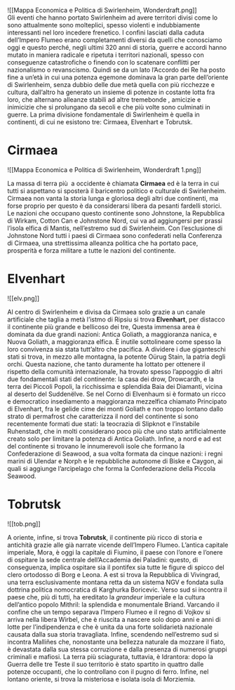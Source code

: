 ![[Mappa Economica e Politica di Swirlenheim, Wonderdraft.png]]  
Gli eventi che hanno portato Swirlenheim ad avere territori divisi come lo sono attualmente sono molteplici, spesso violenti e indubbiamente interessanti nel loro incedere frenetico. I confini lasciati dalla caduta dell’Impero Flumeo erano completamenti diversi da quelli che conosciamo oggi e questo perché, negli ultimi 320 anni di storia, guerre e accordi hanno mutato in maniera radicale e ripetuta i territori nazionali, spesso con conseguenze catastrofiche o finendo con lo scatenare conflitti per nazionalismo o revanscismo. Quindi se da un lato l’Accordo dei Re ha posto fine a un’età in cui una potenza egemone dominava la gran parte dell’oriente di Swirlenheim, senza dubbio delle due metà quella con più ricchezze e cultura, dall’altro ha generato un insieme di potenze in costante lotta fra loro, che alternano alleanze stabili ad altre tremebonde , amicizie e inimicizie che si prolungano da secoli e che più volte sono culminati in guerre. 
La prima divisione fondamentale di Swirlenheim è quella in continenti, di cui ne esistono tre: Cirmaea, Elvenhart e Tobrutsk.

# Cirmaea

![[Mappa Economica e Politica di Swirlenheim, Wonderdraft 1.png]]

La massa di terra più  a occidente è chiamata **Cirmaea** ed è la terra in cui tutti si aspettano si sposterà il baricentro politico e culturale di Swirlenheim. Cirmaea non vanta la storia lunga e gloriosa degli altri due continenti, ma forse proprio per questo è da considerarsi libera da pesanti fardelli storici. Le nazioni che occupano questo continente sono Johnstone, la Repubblica di Wirkam, Cotton Can e Johnstone Nord, cui va ad aggiungersi per prassi l’isola elfica di Mantis, nell’estremo sud di Swirlenheim. Con l’esclusione di Johnstone Nord tutti i paesi di Cirmaea sono confederati nella Conferenza di Cirmaea, una strettissima alleanza politica che ha portato pace, prosperità e forza militare a tutte le nazioni del continente.

# Elvenhart

![[elv.png]]

Al centro di Swirlenheim e divisa da Cirmaea solo grazie a un canale artificiale che taglia a metà l’istmo di Ripsiu si trova **Elvenhart**, per distacco il continente più grande e bellicoso dei tre, Questa immensa area è dominata da due grandi nazioni: Antica Goliath, a maggioranza nanica, e Nuova Goliath, a maggioranza elfica. È inutile sottolineare come spesso la loro convivenza sia stata tutt’altro che pacifica. A dividere i due giganteschi stati si trova, in mezzo alle montagna, la potente Oürug Stain, la patria degli orchi. Questa nazione, che tanto duramente ha lottato per ottenere il rispetto della comunità internazionale, ha trovato spesso l’appoggio di altri due fondamentali stati del continente: la casa dei drow, Drowcardh, e la terra dei Piccoli Popoli, la ricchissima e splendida Baia dei Diamanti, vicina al deserto del Suddenëlve. Se nel Corno di Elvenhaum si è formato un ricco e democratico insediamento a maggioranza mezzelfica chiamato Principato di Elvenhart, fra le gelide cime dei monti Goliath e non troppo lontano dallo strato di permafrost che caratterizza il nord del continente si sono recentemente formati due stati: la teocrazia di Slipknot e l’instabile Ruhenstadt, che in molti considerano poco più che uno stato artificialmente creato solo per limitare la potenza di Antica Goliath. Infine, a nord e ad est del continente si trovano le innumerevoli isole che formano la Confederazione di Seawood, a sua volta formata da cinque nazioni: i regni marini di Ulendar e Norph e le repubbliche autonome di Biske e Caygon, ai quali si aggiunge l’arcipelago che forma la Confederazione della Piccola Seawood.

# Tobrutsk

![[tob.png]]

A oriente, infine, si trova **Tobrutsk**, il continente più ricco di storia e antichità grazie alle già narrate vicende dell’Impero Flumeo. L’antica capitale imperiale, Mora, è oggi la capitale di Fiumino, il paese con l’onore e l’onere di ospitare la sede centrale dell’Accademia dei Paladini: questo, di conseguenza, implica ospitare sia il pontifex sia tutte le figure di spicco del clero ortodosso di Borg e Leona. A est si trova la Repubblica di Vivingrad, una terra esclusivamente montana retta da un sistema NGV e fondata sulla dottrina politica nomocratica di Karghurka Boricevic. Verso sud si incontra il paese che, più di tutti, ha ereditato la _grandeur_ imperiale e la cultura dell’antico popolo Mithril: la splendida e monumentale Briand. Varcando il confine che un tempo separava l’Impero Flumeo e il regno di Vojkov si arriva nella libera Wirbel, che è riuscita a nascere solo dopo anni e anni di lotte per l’indipendenza e che è unita da una forte solidarietà nazionale causata dalla sua storia travagliata. Infine, scendendo nell’estremo sud si incontra Malliñes che, nonostante una bellezza naturale da mozzare il fiato, è devastata dalla sua stessa corruzione e dalla presenza di numerosi gruppi criminali e mafiosi. La terra più sciagurata, tuttavia, è Idrantora: dopo la Guerra delle tre Teste il suo territorio è stato spartito in quattro dalle potenze occupanti, che lo controllano con il pugno di ferro. Infine, nel lontano oriente, si trova la misteriosa e isolata isola di Morziemia.